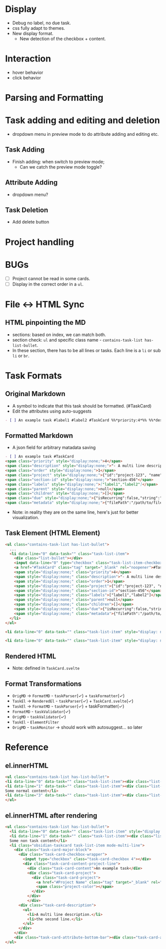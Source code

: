 
# Display
- Debug no label, no due task.
- css fully adapt to themes.
- New display format.
  - New detection of the checkbox + content.

# Interaction
- hover behavior
- click behavior

# Parsing and Formatting

# Task adding and editing and deletion
- dropdown menu in preview mode to do attribute adding and editing etc.

## Task Adding
- Finish adding: when switch to preview mode;
  - Can we catch the preview mode toggle?

## Attribute Adding 
- dropdown menu?

## Task Deletion
- Add delete button


# Project handling


# BUGs
-  [ ] Project cannot be read in some cards.
-  [ ] Display in the correct order in a `ul`.

# File <-> HTML Sync

## HTML pinpointing the MD
- sections: based on index, we can match both.
- section check: `ul` and specific class name - `contains-task-list has-list-bullet`.
- In these section, there has to be all lines or tasks. Each line is a `li` or sub `li` or `br`.

# Task Formats

## Original Markdown

- A symbol to indicate that this task should be formatted. (#TaskCard)
- Edit the attributes using auto-suggests

```markdown
- [ ] An example task #label1 #label2 #TaskCard %%*priority:4*%% %%*description:"- A multi line description.\n- the second line."*%% %%*order:1*%% %%*project:{"id":"project-123", "name":"Project Name"}*%% %%*section-id:"section-456"*%% %%*parent:null*%% %%*children:[]*%% %%*due:"Aug 15, 2024"*%% %%*metadata:{"filePath":"/path/to/file"}*%%
```

## Formatted Markdown

- A json field for arbitrary matadata saving

```markdown
- [ ] An example task #TaskCard
<span class="priority" style="display:none;">4</span> 
<span class="description" style="display:none;">"- A multi line description.\n- the second line."</span> 
<span class="order" style="display:none;">1</span> 
<span class="project" style="display:none;">{"id":"project-123", "name":"Project Name"}</span> 
<span class="section-id" style="display:none;">"section-456"</span> 
<span class="labels" style="display:none;">["label1","label2"]</span> 
<span class="parent" style="display:none;">null</span> 
<span class="children" style="display:none;">[]</span> 
<span class="due" style="display:none;">{"isRecurring":false,"string":"2023-08-15","date":"2024-08-15","datetime":null,"timezone":null}</span> 
<span class="metadata" style="display:none;">{"filePath":"/path/to/file"}</span>
```

- Note: in reality they are on the same line, here's just for better visualization.

## Task Element (HTML Element)

```html
<ul class="contains-task-list has-list-bullet">
  ...
  <li data-line="0" data-task="" class="task-list-item">
    <div class="list-bullet"></div>
    <input data-line="0" type="checkbox" class="task-list-item-checkbox">An example task 
    <a href="#TaskCard" class="tag" target="_blank" rel="noopener">#TaskCard</a>
    <span style="display:none;" class="priority">4</span>
    <span style="display:none;" class="description">"- A multi line description.\n- the second line."</span>
    <span style="display:none;" class="order">1</span>
    <span style="display:none;" class="project">{"id":"project-123", "name":"Project Name"}</span>
    <span style="display:none;" class="section-id">"section-456"</span>
    <span style="display:none;" class="labels">["label1","label2"]</span>
    <span style="display:none;" class="parent">null</span>
    <span style="display:none;" class="children">[]</span>
    <span style="display:none;" class="due">{"isRecurring":false,"string":"2023-08-15","date":"2024-08-15","datetime":null,"timezone":null}</span>
    <span style="display:none;" class="metadata">{"filePath":"/path/to/file"}</span>
  </li>
</ul> 
```

```html
<li data-line="0" data-task="" class="task-list-item" style="display: none;"><div class="list-bullet"></div><input data-line="0" type="checkbox" class="task-list-item-checkbox">An example task <a href="#TaskCard" class="tag" target="_blank" rel="noopener">#TaskCard</a><span style="display:none;" class="priority">4</span><span style="display:none;" class="description">"- A multi line description.\n- the second line."</span><span style="display:none;" class="order">1</span><span style="display:none;" class="project">{"id":"project-123", "name":"Project Name", "color":"#f1f1f1"}</span><span style="display:none;" class="section-id">"section-456"</span><span style="display:none;" class="labels">["label1","label2"]</span><span style="display:none;" class="parent">null</span><span style="display:none;" class="children">[]</span><span style="display:none;" class="due">{"isRecurring":false,"string":"2023-08-15","date":"2024-08-15","datetime":null,"timezone":null}</span><span style="display:none;" class="metadata">{"filePath":"/path/to/file"}</span></li> 
```

```html
<li data-line="0" data-task="" class="task-list-item" style="display: none;"><div class="list-bullet"></div><input data-line="0" type="checkbox" class="task-list-item-checkbox">An example task <a href="#TaskCard" class="tag" target="_blank" rel="noopener">#TaskCard</a><span style="display:none;" class="priority">4</span><span style="display:none;" class="description">"- A multi line description.\n- the second line."</span><span style="display:none;" class="order">1</span><span style="display:none;" class="project">{"id":"project-123", "name":"Project Name", "color":"#f1f1f1"}</span><span style="display:none;" class="section-id">"section-456"</span><span style="display:none;" class="labels">["label1","label2"]</span><span style="display:none;" class="parent">null</span><span style="display:none;" class="children">[]</span><span style="display:none;" class="due">{"isRecurring":false,"string":"2023-08-15","date":"2024-08-15","datetime":null,"timezone":null}</span><span style="display:none;" class="metadata">{"filePath":"/path/to/file"}</span></li> 
```


## Rendered HTML

- Note: defined in `TaskCard.svelte`

## Format Transformations
- `OrigMD` -> `FormatMD` - `taskParser`(✓) + `taskFormatter`(✓)
- `TaskEl` -> `RenderedEl` - `taskParser`(✓) + `TaskCard.svelte`(✓)
- `TaskEl` -> `FormatMD` - `taskParser`(✓) + taskFormatter(✓)
- `FormatMD` - `taskValidator`(✓)
- `OrigMD` - `taskValidator`(✓)
- `TaskEl` - `ElementFilter`
- `OrigMD` - `taskMonitor` -> should work with autosuggest... so later


# Reference

## el.innerHTML

```html
<ul class="contains-task-list has-list-bullet">
<li data-line="0" data-task="" class="task-list-item"><div class="list-bullet"></div><input data-line="0" type="checkbox" class="task-list-item-checkbox">An example task <a href="#TaskCard" class="tag" target="_blank" rel="noopener">#TaskCard</a><span style="display:none;" class="priority">4</span><span style="display:none;" class="description">"- A multi line description.\n- the second line."</span><span style="display:none;" class="order">1</span><span style="display:none;" class="project">{"id":"project-123", "name":"Project Name"}</span><span style="display:none;" class="section-id">"section-456"</span><span style="display:none;" class="labels">["label1","label2"]</span><span style="display:none;" class="parent">null</span><span style="display:none;" class="children">[]</span><span style="display:none;" class="due">{"isRecurring":false,"string":"2023-08-15","date":"2024-08-15","datetime":null,"timezone":null}</span><span style="display:none;" class="metadata">{"filePath":"/path/to/file"}</span></li>
<li data-line="1" data-task="" class="task-list-item"><div class="list-bullet"></div><input data-line="1" type="checkbox" class="task-list-item-checkbox">An example task <a href="#TaskCard" class="tag" target="_blank" rel="noopener">#TaskCard</a><span style="display:none;" class="priority">4</span><span style="display:none;" class="description">"- A multi line description.\n- the second line."</span><span style="display:none;" class="order">1</span><span style="display:none;" class="project">{"id":"project-123", "name":"Project Name"}</span><span style="display:none;" class="section-id">"section-456"</span><span style="display:none;" class="labels">["label1","label2"]</span><span style="display:none;" class="parent">null</span><span style="display:none;" class="children">[]</span><span style="display:none;" class="due">{"isRecurring":false,"string":"2023-08-15","date":"2024-08-15","datetime":null,"timezone":null}</span><span style="display:none;" class="metadata">{"filePath":"/path/to/file"}</span><br>
Some normal content</li>
<li data-line="3" data-task="" class="task-list-item"><div class="list-bullet"></div><input data-line="3" type="checkbox" class="task-list-item-checkbox">unformatted task <a href="#TaskCard" class="tag" target="_blank" rel="noopener">#TaskCard</a>   </li>
</ul> 
```


## el.innerHTML after rendering

```html
<ul class="contains-task-list has-list-bullet">
  <li data-line="0" data-task="" class="task-list-item" style="display: none;"><div class="list-bullet"></div><input data-line="0" type="checkbox" class="task-list-item-checkbox">An example task <a href="#TaskCard" class="tag" target="_blank" rel="noopener">#TaskCard</a><span style="display:none;" class="priority">4</span><span style="display:none;" class="description">"- A multi line description.\n- the second line."</span><span style="display:none;" class="order">1</span><span style="display:none;" class="project">{"id":"project-123", "name":"Project Name"}</span><span style="display:none;" class="section-id">"section-456"</span><span style="display:none;" class="labels">["label1","label2"]</span><span style="display:none;" class="parent">null</span><span style="display:none;" class="children">[]</span><span style="display:none;" class="due">{"isRecurring":false,"string":"2023-08-15","date":"2024-08-15","datetime":null,"timezone":null}</span><span style="display:none;" class="metadata">{"filePath":"/path/to/file"}</span></li>
  <li data-line="1" data-task="" class="task-list-item"><div class="list-bullet"></div><input data-line="1" type="checkbox" class="task-list-item-checkbox">A normal task<br>
  Some non task content</li>
  <li class="obsidian-taskcard task-list-item mode-multi-line">
    <div class="task-card-major-block">
      <div class="task-card-checkbox-wrapper">
        <input type="checkbox" class="task-card-checkbox 4"></div> 
        <div class="task-card-content-project-line">
          <div class="task-card-content">An example task</div> 
          <div class="task-card-project">
            <div class="task-card-project">
              <a href="#Project Name" class="tag" target="_blank" rel="noopener">Project Name</a> 
              <span class="project-color"></span>
            </div>
          </div>
          </div> 
      <div class="task-card-description">
        <ul>
          <li>A multi line description.</li>
          <li>the second line.</li>
        </ul>
      </div>
    </div> 
    <div class="task-card-attribute-bottom-bar"><div class="task-card-attribute-bottom-bar-left"><div class="task-card-due">Aug 15, 2024</div> <div class="task-card-attribute-separator">|</div> <div class="task-card-labels"><a href="#label1" class="tag" target="_blank" rel="noopener">#label1</a> <a href="#label2" class="tag" target="_blank" rel="noopener">#label2</a></div></div> <div class="task-card-attribute-bottom-bar-right"><button class="task-card-collapse-button"><svg xmlns="http://www.w3.org/2000/svg" width="24" height="24" viewBox="0 0 24 24" fill="none" stroke="currentColor" stroke-width="2" stroke-linecap="round" stroke-linejoin="round" class="task-card-icon"><path d="m7 20 5-5 5 5"></path><path d="m7 4 5 5 5-5"></path></svg></button></div></div></li>
</ul> 
```
